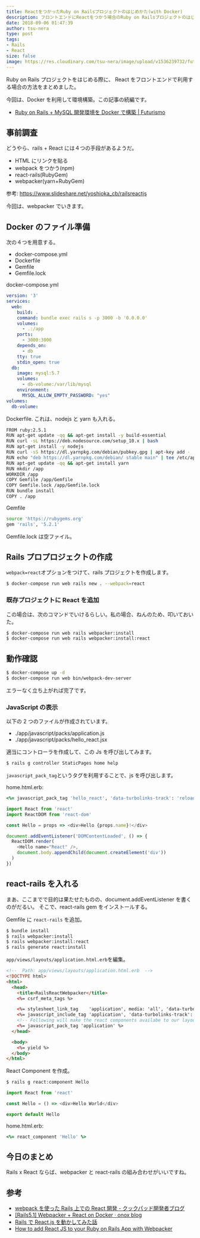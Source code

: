 ```yaml
---
title: ReactをつかったRuby on Railsプロジェクトのはじめかた(with Docker)
description: フロントエンドにReactをつかう場合のRuby on Railsプロジェクトのはじめかたについて調べてみました。
date: 2018-09-06 01:47:39
author: tsu-nera
type: post
tags:
- Rails
- React
size: false
image: https://res.cloudinary.com/tsu-nera/image/upload/v1536239732/futurismo/thumbnails/rails-logo.png
---
```


Ruby on Rails プロジェクトをはじめる際に、
React をフロントエンドで利用する場合の方法をまとめました。

今回は、Docker を利用して環境構築。この記事の続編です。

- [Ruby on Rails \+ MySQL 開発環境を Docker で構築 \| Futurismo](https://futurismo.biz/docker-rails)

## 事前調査

どうやら、rails + React には４つの手段があるようだ。

- HTML にリンクを貼る
- webpack をつかう(npm)
- react-rails(RubyGem)
- webpacker(yarn+RubyGem)

参考: https://www.slideshare.net/yoshioka_cb/railsreactjs

今回は、webpacker でいきます。

## Docker のファイル準備

次の４つを用意する。

- docker-compose.yml
- Dockerfile
- Gemfile
- Gemfile.lock

docker-compose.yml

```yaml
version: '3'
services:
  web:
    build: .
    command: bundle exec rails s -p 3000 -b '0.0.0.0'
    volumes:
      - .:/app
    ports:
      - 3000:3000
    depends_on:
      - db
    tty: true
    stdin_open: true
  db:
    image: mysql:5.7
    volumes:
      - db-volume:/var/lib/mysql
    environment:
      MYSQL_ALLOW_EMPTY_PASSWORD: "yes"
volumes:
  db-volume:
```

Dockerfile. これは、nodejs と yarn も入れる。

```bash
FROM ruby:2.5.1
RUN apt-get update -qq && apt-get install -y build-essential
RUN curl -sL https://deb.nodesource.com/setup_10.x | bash
RUN apt-get install -y nodejs
RUN curl -sS https://dl.yarnpkg.com/debian/pubkey.gpg | apt-key add -
RUN echo "deb https://dl.yarnpkg.com/debian/ stable main" | tee /etc/apt/sources.list.d/yarn.list
RUN apt-get update -qq && apt-get install yarn
RUN mkdir /app
WORKDIR /app
COPY Gemfile /app/Gemfile
COPY Gemfile.lock /app/Gemfile.lock
RUN bundle install
COPY . /app
```

Gemfile

```bash
source 'https://rubygems.org'
gem 'rails', '5.2.1'
```

Gemfile.lock は空ファイル。

## Rails プロプロジェクトの作成

`webpack=react`オプションをつけて、rails プロジェクトを作成します。

```bash
$ docker-compose run web rails new . --webpack=react
```

### 既存プロジェクトに React を追加

この場合は、次のコマンドでいけるらしい。私の場合、ねんのため、叩いておいた。

```bash
$ docker-compose run web rails webpacker:install
$ docker-compose run web rails webpacker:install:react
```

## 動作確認

```bash
$ docker-compose up -d
$ docker-compose run web bin/webpack-dev-server
```

エラーなく立ち上がれば完了です。

### JavaScript の表示

以下の 2 つのファイルが作成されています。

- ./app/javascript/packs/application.js
- ./app/javascript/packs/hello_react.jsx

適当にコントローラを作成して、この Js を呼び出してみます。

```bash
$ rails g controller StaticPages home help
```

`javascript_pack_tag`というタグを利用することで、js を呼び出します。

home.html.erb:

```ruby
<%= javascript_pack_tag 'hello_react', 'data-turbolinks-track': 'reload' %>
```

```javascript
import React from 'react'
import ReactDOM from 'react-dom'

const Hello = props => <div>Hello {props.name}!</div>

document.addEventListener('DOMContentLoaded', () => {
  ReactDOM.render(
    <Hello name="React" />,
    document.body.appendChild(document.createElement('div'))
  )
})
```

## react-rails を入れる

まあ、ここまでで目的は果たせたものの、document.addEventListener を書くのがだるい。
そこで、react-rails gem をインストールする。

Gemfile に `react-rails` を追加。

```bash
$ bundle install
$ rails webpacker:install
$ rails webpacker:install:react
$ rails generate react:install
```

`app/views/layouts/application.html.erb`を編集。

```html
<!--  Path: app/views/layouts/application.html.erb  -->
<!DOCTYPE html>
<html>
  <head>
    <title>RailsReactWebpacker</title>
    <%= csrf_meta_tags %>

    <%= stylesheet_link_tag    'application', media: 'all', 'data-turbolinks-track': 'reload' %>
    <%= javascript_include_tag 'application', 'data-turbolinks-track': 'reload' %>
    <!-- Following will make the react components availabe to our layout -->
    <%= javascript_pack_tag 'application' %>
  </head>

  <body>
    <%= yield %>
  </body>
</html>
```

React Component を作成。

```bash
$ rails g react:component Hello
```

```javascript
import React from 'react'

const Hello = () => <div>Hello World</div>

export default Hello
```

home.html.erb:

```ruby
<%= react_component 'Hello' %>
```

## 今日のまとめ

Rails x React ならば、webpacker と react-rails の組み合わせがいいですね。

## 参考

- [webpack を使った Rails 上での React 開発 \- クックパッド開発者ブログ](https://techlife.cookpad.com/entry/2016/07/27/101015)
- [\[Rails5\.1\] Webpacker \+ React on Docker · onox blog](https://onoxeve.com/posts/rails5-with-react-on-docker/)
- [Rails で React\.js を動かしてみた話](https://www.slideshare.net/yoshioka_cb/railsreactjs)
- [How to add React JS to your Ruby on Rails App with Webpacker](https://blog.botreetechnologies.com/how-to-add-react-js-to-your-ruby-on-rails-app-with-webpacker-330d619d11ec)
